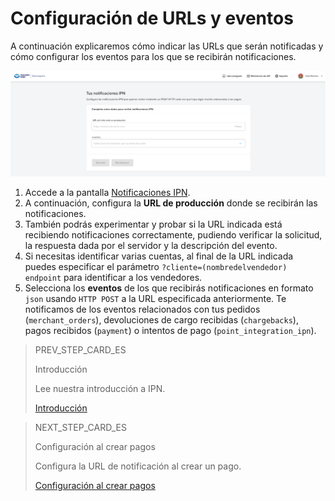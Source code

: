 # Configuración de URLs y eventos

A continuación explicaremos cómo indicar las URLs que serán notificadas y cómo configurar los eventos para los que se recibirán notificaciones.

![ipn](/images/notifications/ipn__es.png)

1. Accede a la pantalla [Notificaciones IPN](https://www.mercadopago[FAKER][URL][DOMAIN]/developers/panel/notifications/ipn).
2. A continuación, configura la **URL de producción** donde se recibirán las notificaciones.
3. También podrás experimentar y probar si la URL indicada está recibiendo notificaciones correctamente, pudiendo verificar la solicitud, la respuesta dada por el servidor y la descripción del evento.
4. Si necesitas identificar varias cuentas, al final de la URL indicada puedes especificar el parámetro `?cliente=(nombredelvendedor) endpoint` para identificar a los vendedores.
5. Selecciona los **eventos** de los que recibirás notificaciones en formato `json` usando `HTTP POST` a la URL especificada anteriormente. Te notificamos de los eventos relacionados con tus pedidos (`merchant_orders`), devoluciones de cargo recibidas (`chargebacks`), pagos recibidos (`payment`) o intentos de pago (`point_integration_ipn`).

> PREV_STEP_CARD_ES
>
> Introducción
>
> Lee nuestra introducción a IPN.
>
> [Introducción](https://www.mercadopago[FAKER][URL][DOMAIN]/developers/es/guides/notifications/ipn/introduction)

> NEXT_STEP_CARD_ES
>
> Configuración al crear pagos
>
> Configura la URL de notificación al crear un pago.
>
> [Configuración al crear pagos](https://www.mercadopago[FAKER][URL][DOMAIN]/developers/es/guides/notifications/ipn/online-payment-creation-config)